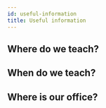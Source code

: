 ```yaml
---
id: useful-information
title: Useful information
---
```


## Where do we teach?

## When do we teach?

## Where is our office?
